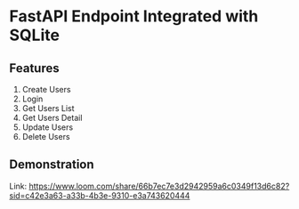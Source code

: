 # FastAPI Endpoint Integrated with SQLite

## Features
1. Create Users
2. Login
3. Get Users List
4. Get Users Detail
5. Update Users
5. Delete Users

## Demonstration
Link: https://www.loom.com/share/66b7ec7e3d2942959a6c0349f13d6c82?sid=c42e3a63-a33b-4b3e-9310-e3a743620444
